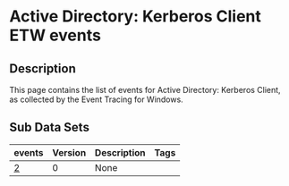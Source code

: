 # Active Directory: Kerberos Client ETW events

## Description
This page contains the list of events for Active Directory: Kerberos Client, as collected by the Event Tracing for Windows.

## Sub Data Sets
|events|Version|Description|Tags|
|---|---|---|---|
|[2](events/event-2.md)|0|None||
